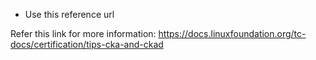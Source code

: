 


- Use this reference url 

Refer this link for more information:
https://docs.linuxfoundation.org/tc-docs/certification/tips-cka-and-ckad
